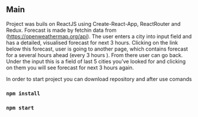 ## Main

Project was buils on ReactJS using Create-React-App, ReactRouter and Redux.
Forecast is made by fetchin data from (https://openweathermap.org/api).
The user enters a city into input field and has a detailed, visualised forecast for next 3 hours.
Clicking on the link below this forecast, user is going to another page, which contains forecast for a
several hours ahead (every 3 hours ). From there user can go back.
Under the input this is a field of last 5 cities you’ve looked for and clicking on them you will see
forecast for next 3 hours again.

In order to start project you can download repository and after use comands

### `npm install`

### `npm start`
